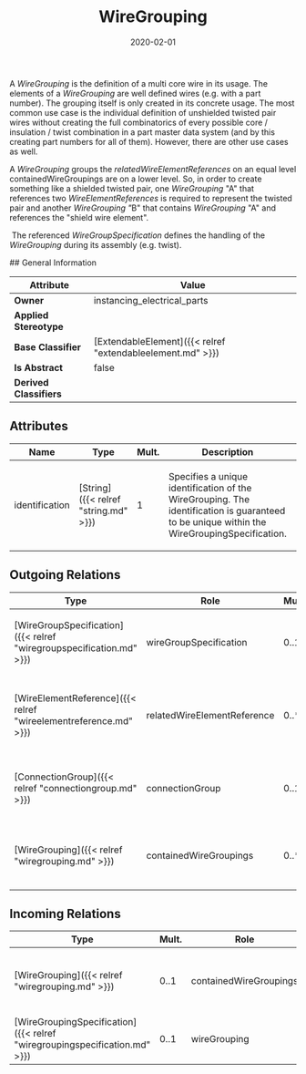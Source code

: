 ﻿---
title: WireGrouping
toc: false
type: specs
date: "2020-02-01"
draft: false
specification: VEC
version: 1.2.0
documentType: "Recommendation"
elementType: Class
classes:
  - WireGrouping
menu_name: vec-1.2.0
---
<p> A <i>WireGrouping</i> is the definition of a multi core wire in its usage.&#160;The elements of a <i>WireGrouping </i>are well defined wires (e.g. with a part number). The grouping itself is only created in its concrete usage. The most common use case is the individual definition of unshielded twisted pair wires without creating the full combinatorics of every possible core / insulation / twist combination in a part master data system (and by this creating part numbers for all of them). However, there are other use cases as well.      </p>      <p> A <i>WireGrouping </i>groups the <i>relatedWireElementReferences</i> on an equal level containedWireGroupings are on a lower level. So, in order to create something like a shielded twisted pair, one <i>WireGrouping </i>&quot;A&quot; that references two <i>WireElementReferences </i>is required to represent the twisted pair and another <i>WireGrouping &quot;</i>B&quot; that contains <i>WireGrouping </i>&quot;A&quot; and references the &quot;shield wire element&quot;.      </p>      <p> &#160;The referenced <i>WireGroupSpecification</i> defines the handling of the <i>WireGrouping</i> during its assembly (e.g. twist).      </p>
## General Information

| Attribute               | Value |
|-------------------------|-------|
| **Owner**               | instancing_electrical_parts |
| **Applied Stereotype**  |   |
| **Base Classifier**     | [ExtendableElement]({{< relref "extendableelement.md" >}})<br/>  |
| **Is Abstract**         | false |
| **Derived Classifiers** |   |

## Attributes
|  Name  |  Type  |  Mult.  |  Description  |  Owning Classifier  |
|--------|--------|---------|---------------|--------------|
|identification | [String]({{< relref "string.md" >}}) | 1 | <p> Specifies a unique identification of the WireGrouping. The identification is guaranteed to be unique within the WireGroupingSpecification.      </p> | [WireGrouping]({{< relref "wiregrouping.md" >}}) |

## Outgoing Relations
|    Type  |   Role   |   Mult.   |   Mult.   |   Description   |
|----------|----------|-----------|-----------|-----------------|
| [WireGroupSpecification]({{< relref "wiregroupspecification.md" >}}) | wireGroupSpecification | 0..1 | 0..* | <p> References the <i>WireGroupSpecification</i> that applies to the <i>WireGrouping</i>.      </p> |
| [WireElementReference]({{< relref "wireelementreference.md" >}}) | relatedWireElementReference | 0..* | 0..* | <p> References the concrete wire elements (<i>WireElementReference</i>) that are grouped by the WireGrouping.      </p> |
| [ConnectionGroup]({{< relref "connectiongroup.md" >}}) | connectionGroup | 0..1 |  | <p> References the <i>ConnectionGroup</i> that is realized by this <i>WireGrouping.</i>      </p> |
| [WireGrouping]({{< relref "wiregrouping.md" >}}) | containedWireGroupings | 0..* | 0..1 | <p> References the <i>WireGroupings</i> that are contained in this <i>WireGrouping</i>.      </p> |
##  Incoming Relations
|    Type  |   Mult.  |   Role    |   Mult.   |   Description  |
|----------|----------|-----------|-----------|----------------|
| [WireGrouping]({{< relref "wiregrouping.md" >}}) | 0..1 | containedWireGroupings | 0..* | <p> References the <i>WireGroupings</i> that are contained in this <i>WireGrouping</i>.      </p> |
| [WireGroupingSpecification]({{< relref "wiregroupingspecification.md" >}}) | 0..1 | wireGrouping | 1..* | Specifies the WireGroupings described by the WireGroupingSpecification. |
